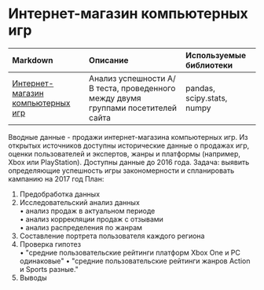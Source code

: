 # Интернет-магазин компьютерных игр

| Markdown              | Описание           | Используемые библиотеки                     |
| :-------------------- | :--------------------  |:--------------------|
| [Интернет-магазин компьютерных игр]() | Анализ успешности А/В теста, проведенного между двумя группами посетителей сайта| pandas, scipy.stats, numpy |


Вводные данные - продажи интернет-магазина компьютерных игр. Из открытых источников доступны исторические данные о продажах игр, оценки пользователей и экспертов, жанры и платформы (например, Xbox или PlayStation). Доступны данные до 2016 года.
Задача: выявить определяющие успешность игры закономерности и спланировать кампанию на 2017 год
План:
1.	Предобработка данных
2.	Исследовательский анализ данных  
•	анализ продаж в актуальном периоде  
•	анализ коррекляции продаж с отзывами  
•	анализ распределения по жанрам  
3.	Составление портрета пользователя каждого региона
4.	Проверка гипотез  
•	"средние пользовательские рейтинги платформ Xbox One и PC одинаковые" 
•	"средние пользовательские рейтинги жанров Action и Sports разные."  
5.	Выводы
